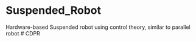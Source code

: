# Suspended_Robot
Hardware-based Suspended robot using control theory, similar to parallel robot
#   C D P R  
 